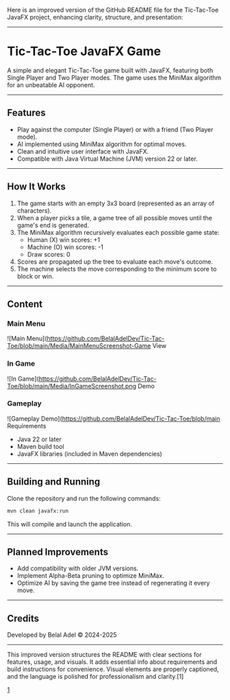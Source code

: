 Here is an improved version of the GitHub README file for the Tic-Tac-Toe JavaFX project, enhancing clarity, structure, and presentation:

***

# Tic-Tac-Toe JavaFX Game

A simple and elegant Tic-Tac-Toe game built with JavaFX, featuring both Single Player and Two Player modes. The game uses the MiniMax algorithm for an unbeatable AI opponent.

***

## Features

- Play against the computer (Single Player) or with a friend (Two Player mode).
- AI implemented using MiniMax algorithm for optimal moves.
- Clean and intuitive user interface with JavaFX.
- Compatible with Java Virtual Machine (JVM) version 22 or later.

***

## How It Works

1. The game starts with an empty 3x3 board (represented as an array of characters).
2. When a player picks a tile, a game tree of all possible moves until the game's end is generated.
3. The MiniMax algorithm recursively evaluates each possible game state:
   - Human (X) win scores: +1
   - Machine (O) win scores: -1
   - Draw scores: 0
4. Scores are propagated up the tree to evaluate each move's outcome.
5. The machine selects the move corresponding to the minimum score to block or win.

***

## Content

### Main Menu
![Main Menu](https://github.com/BelalAdelDev/Tic-Tac-Toe/blob/main/Media/MainMenuScreenshot-Game View
### In Game
![In Game](https://github.com/BelalAdelDev/Tic-Tac-Toe/blob/main/Media/InGameScreenshot.png Demo
### Gameplay
![Gameplay Demo](https://github.com/BelalAdelDev/Tic-Tac-Toe/blob/main Requirements

- Java 22 or later
- Maven build tool
- JavaFX libraries (included in Maven dependencies)

***

## Building and Running

Clone the repository and run the following commands:

```bash
mvn clean javafx:run
```

This will compile and launch the application.

***

## Planned Improvements

- Add compatibility with older JVM versions.
- Implement Alpha-Beta pruning to optimize MiniMax.
- Optimize AI by saving the game tree instead of regenerating it every move.

***

## Credits

Developed by Belal Adel © 2024-2025

***

This improved version structures the README with clear sections for features, usage, and visuals. It adds essential info about requirements and build instructions for convenience. Visual elements are properly captioned, and the language is polished for professionalism and clarity.[1]

[1](https://ppl-ai-file-upload.s3.amazonaws.com/web/direct-files/attachments/118848277/a1699bcc-9a5a-478f-a3e9-e4fbd9b54e46/paste.txt)
